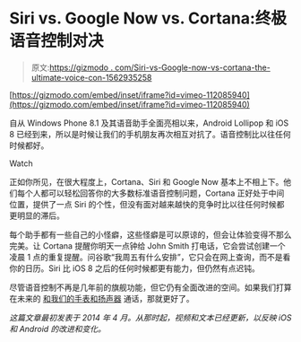 # Siri vs. Google Now vs. Cortana:终极语音控制对决

> 原文:[https://gizmodo . com/Siri-vs-Google-now-vs-cortana-the-ultimate-voice-con-1562935258](https://gizmodo.com/siri-vs-google-now-vs-cortana-the-ultimate-voice-con-1562935258)

 [https://gizmodo.com/embed/inset/iframe?id=vimeo-112085940](https://gizmodo.com/embed/inset/iframe?id=vimeo-112085940) 

自从 Windows Phone 8.1 及其语音助手全面亮相以来，Android Lollipop 和 iOS 8 已经到来，所以是时候让我们的手机朋友再次相互对抗了。语音控制比以往任何时候都好。

Watch

正如你所见，在很大程度上，Cortana、Siri 和 Google Now 基本上不相上下。他们每个人都可以轻松回答你的大多数标准语音控制问题，Cortana 正好处于中间位置，提供了一点 Siri 的个性，但没有面对越来越快的竞争时比以往任何时候都更明显的滞后。

每个助手都有一些自己的小怪癖，这些怪癖是可以原谅的，但会让体验变得不那么完美。让 Cortana 提醒你明天一点钟给 John Smith 打电话，它会尝试创建一个凌晨 1 点的重复提醒。问谷歌“我周五有什么安排”，它只会在网上查询，而不是看你的日历。Siri 比 iOS 8 之后的任何时候都更有能力，但仍然有点迟钝。

尽管语音控制不再是几年前的旗舰功能，但它仍有全面改进的空间。如果我们打算在未来的 [和我们的手表和扬声器](http://gizmodo.com/amazon-echo-an-intelligent-speaker-that-listens-to-you-1655478795) 通话，那就更好了。

*这篇文章最初发表于 2014 年 4 月。从那时起，视频和文本已经更新，以反映 iOS 和 Android 的改进和变化。*